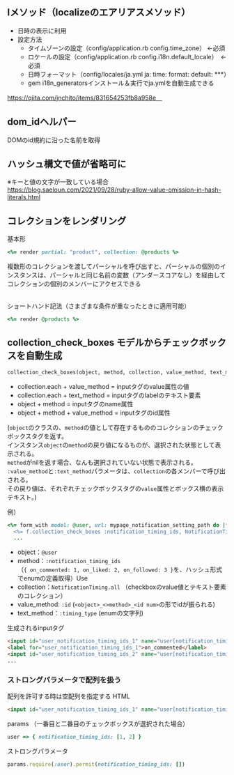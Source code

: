 ## lメソッド（localizeのエアリアスメソッド）
- 日時の表示に利用
- 設定方法
  - タイムゾーンの設定（config/application.rb config.time_zone） ←必須
  - ロケールの設定（config/application.rb config.i18n.default_locale）　←必須
  - 日時フォーマット（config/locales/ja.yml ja: time: format: default: ***）
  - gem i18n_generatorsインストール＆実行でja.ymlを自動生成できる

https://qiita.com/jnchito/items/831654253fb8a958e　

## dom_idヘルパー
DOMのid規約に沿った名前を取得

## ハッシュ構文で値が省略可に
※キーと値の文字が一致している場合  　
https://blog.saeloun.com/2021/09/28/ruby-allow-value-omission-in-hash-literals.html 

## コレクションをレンダリング
基本形
```ruby
<%= render partial: "product", collection: @products %>
```
複数形のコレクションを渡してパーシャルを呼び出すと、パーシャルの個別のインスタンスは、パーシャルと同じ名前の変数（アンダースコアなし）を経由してコレクションの個別のメンバーにアクセスできる

<br>
ショートハンド記法（さまざまな条件が重なったときに適用可能）

```ruby
<%= render @products %>
```

## collection_check_boxes モデルからチェックボックスを自動生成
```rb
collection_check_boxes(object, method, collection, value_method, text_method, options = {}, html_options = {}, &block)
```
- collection.each + value_method = inputタグのvalue属性の値
- collection.each + text_method = inputタグのlabelのテキスト要素
- object + method = inputタグのname属性
- object + method + value_method = inputタグのid属性


(`object`のクラスの、`method`の値として存在するもののコレクションのチェックボックスタグを返す。  
インスタンス`object`の`method`の戻り値になるものが、選択された状態として表示される。  
`method`がnilを返す場合、なんも選択されていない状態で表示される。  
`:value_method`と`:text_method`パラメータは、`collection`の各メンバーで呼び出される。  
その戻り値は、それぞれチェックボックスタグの`value`属性とボックス横の表示テキスト。)

例）
```rb
<%= form_with model: @user, url: mypage_notification_setting_path do |f| %>
  <%= f.collection_check_boxes :notification_timing_ids, NotificationTiming.all, :id, :timing_type do |b| %>
  ...
```
- object：`@user` 
- method：`:notification_timing_ids`  
  （`{ on_commented: 1, on_liked: 2, on_followed: 3 }`を、ハッシュ形式でenumの定義取得）Use
- collection：`NotificationTiming.all` （checkboxのvalue値とテキスト要素のコレクション）
- value_method: `:id` (`<object>_<>method>_<id num>`の形でidが振られる)
- text_method：`:timing_type` (enumの文字列)

生成されるinputタグ
```html
<input id="user_notification_timing_ids_1" name="user[notification_timing_ids][]" type="checkbox" value="1" />
<label for="user_notification_timing_ids_1">on_commented</label>
<input id="user_notification_timing_ids_2" name="user[notification_timing_ids][]" type="checkbox" value="2" />
...
```

### ストロングパラメータで配列を扱う
配列を許可する時は空配列を指定する
HTML
```html
<input id="user_notification_timing_ids_1" name="user[notification_timing_ids][]" type="checkbox" value="1" />
```
params （一番目と二番目のチェックボックスが選択された場合）
```rb
user => { notification_timing_ids: [1, 2] }
```
ストロングパラメータ
```rb
params.require(:user).permit(notification_timing_ids: [])
```